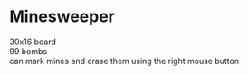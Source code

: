 # Minesweeper
30x16 board<br>
99 bombs<br>
can mark mines and erase them using the right mouse button
